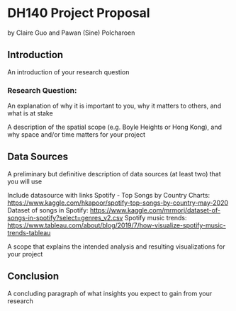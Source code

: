 # DH140 Project Proposal
by Claire Guo and Pawan (Sine) Polcharoen

## Introduction
An introduction of your research question

### Research Question:
An explanation of why it is important to you, why it matters to others, and what is at stake

A description of the spatial scope (e.g. Boyle Heights or Hong Kong), and why space and/or time matters for your project

## Data Sources
A preliminary but definitive description of data sources (at least two) that you will use

Include datasource with links
Spotify - Top Songs by Country Charts: https://www.kaggle.com/hkapoor/spotify-top-songs-by-country-may-2020
Dataset of songs in Spotify: https://www.kaggle.com/mrmorj/dataset-of-songs-in-spotify?select=genres_v2.csv
Spotify music trends: https://www.tableau.com/about/blog/2019/7/how-visualize-spotify-music-trends-tableau

A scope that explains the intended analysis and resulting visualizations for your project

## Conclusion
A concluding paragraph of what insights you expect to gain from your research
